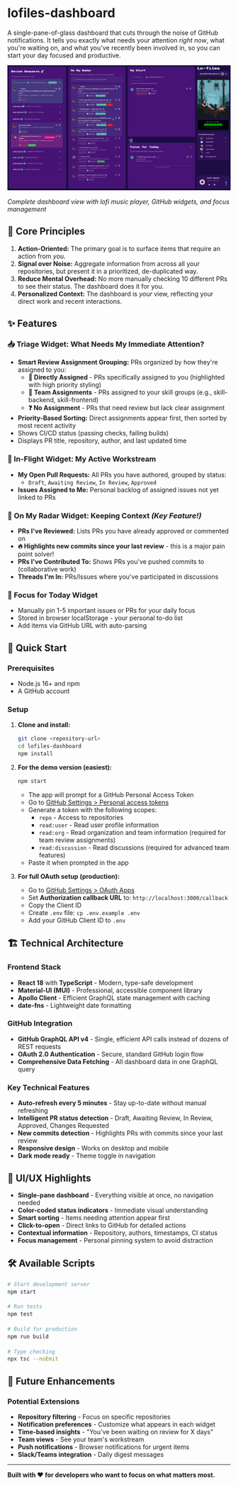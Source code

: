 # lofiles-dashboard

A single-pane-of-glass dashboard that cuts through the noise of GitHub notifications. It tells you exactly what needs your attention *right now*, what you're waiting on, and what you've recently been involved in, so you can start your day focused and productive.

![Dashboard Screenshot](./public/assets/dashboard-screenshot.png)

*Complete dashboard view with lofi music player, GitHub widgets, and focus management*

## 🎯 Core Principles

1. **Action-Oriented:** The primary goal is to surface items that require an action from *you*.
2. **Signal over Noise:** Aggregate information from across all your repositories, but present it in a prioritized, de-duplicated way.
3. **Reduce Mental Overhead:** No more manually checking 10 different PRs to see their status. The dashboard does it for you.
4. **Personalized Context:** The dashboard is *your* view, reflecting your direct work and recent interactions.

## ✨ Features

### 📥 Triage Widget: What Needs My Immediate Attention?
- **Smart Review Assignment Grouping:** PRs organized by how they're assigned to you:
  - **🎯 Directly Assigned** - PRs specifically assigned to you (highlighted with high priority styling)
  - **👥 Team Assignments** - PRs assigned to your skill groups (e.g., skill-backend, skill-frontend)
  - **❓ No Assignment** - PRs that need review but lack clear assignment
- **Priority-Based Sorting:** Direct assignments appear first, then sorted by most recent activity
- Shows CI/CD status (passing checks, failing builds)
- Displays PR title, repository, author, and last updated time

### 🚀 In-Flight Widget: My Active Workstream
- **My Open Pull Requests:** All PRs you have authored, grouped by status:
  - `Draft`, `Awaiting Review`, `In Review`, `Approved`
- **Issues Assigned to Me:** Personal backlog of assigned issues not yet linked to PRs

### 👀 On My Radar Widget: Keeping Context *(Key Feature!)*
- **PRs I've Reviewed:** Lists PRs you have already approved or commented on
- **🔥 Highlights new commits since your last review** - this is a major pain point solver!
- **PRs I've Contributed To:** Shows PRs you've pushed commits to (collaborative work)
- **Threads I'm In:** PRs/Issues where you've participated in discussions

### 🎯 Focus for Today Widget
- Manually pin 1-5 important issues or PRs for your daily focus
- Stored in browser localStorage - your personal to-do list
- Add items via GitHub URL with auto-parsing

## 🚀 Quick Start

### Prerequisites
- Node.js 16+ and npm
- A GitHub account

### Setup

1. **Clone and install:**
   ```bash
   git clone <repository-url>
   cd lofiles-dashboard
   npm install
   ```

2. **For the demo version (easiest):**
   ```bash
   npm start
   ```
   - The app will prompt for a GitHub Personal Access Token
   - Go to [GitHub Settings > Personal access tokens](https://github.com/settings/tokens)
   - Generate a token with the following scopes:
     - `repo` - Access to repositories
     - `read:user` - Read user profile information
     - `read:org` - Read organization and team information (required for team review assignments)
     - `read:discussion` - Read discussions (required for advanced team features)
   - Paste it when prompted in the app

3. **For full OAuth setup (production):**
   - Go to [GitHub Settings > OAuth Apps](https://github.com/settings/applications/new)
   - Set **Authorization callback URL** to: `http://localhost:3000/callback`
   - Copy the Client ID
   - Create `.env` file: `cp .env.example .env`
   - Add your GitHub Client ID to `.env`

## 🏗️ Technical Architecture

### Frontend Stack
- **React 18** with **TypeScript** - Modern, type-safe development
- **Material-UI (MUI)** - Professional, accessible component library
- **Apollo Client** - Efficient GraphQL state management with caching
- **date-fns** - Lightweight date formatting

### GitHub Integration
- **GitHub GraphQL API v4** - Single, efficient API calls instead of dozens of REST requests
- **OAuth 2.0 Authentication** - Secure, standard GitHub login flow
- **Comprehensive Data Fetching** - All dashboard data in one GraphQL query

### Key Technical Features
- **Auto-refresh every 5 minutes** - Stay up-to-date without manual refreshing
- **Intelligent PR status detection** - Draft, Awaiting Review, In Review, Approved, Changes Requested
- **New commits detection** - Highlights PRs with commits since your last review
- **Responsive design** - Works on desktop and mobile
- **Dark mode ready** - Theme toggle in navigation

## 🎨 UI/UX Highlights

- **Single-pane dashboard** - Everything visible at once, no navigation needed
- **Color-coded status indicators** - Immediate visual understanding
- **Smart sorting** - Items needing attention appear first
- **Click-to-open** - Direct links to GitHub for detailed actions
- **Contextual information** - Repository, authors, timestamps, CI status
- **Focus management** - Personal pinning system to avoid distraction

## 🛠️ Available Scripts

```bash
# Start development server
npm start

# Run tests
npm test

# Build for production
npm run build

# Type checking
npx tsc --noEmit
```

## 🔮 Future Enhancements

### Potential Extensions
- **Repository filtering** - Focus on specific repositories
- **Notification preferences** - Customize what appears in each widget
- **Time-based insights** - "You've been waiting on review for X days"
- **Team views** - See your team's workstream
- **Push notifications** - Browser notifications for urgent items
- **Slack/Teams integration** - Daily digest messages

---

**Built with ❤️ for developers who want to focus on what matters most.**
